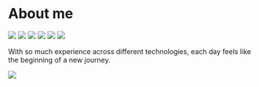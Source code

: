 # About me

![](https://img.shields.io/badge/Software-Engineer-blue)
![](https://img.shields.io/badge/Web-Developer-white)
![](https://img.shields.io/badge/App-Developer-green)
![](https://img.shields.io/badge/Desktop-Developer-red)
![](https://img.shields.io/badge/Linux-Admin-black)
![](https://img.shields.io/badge/Windows-Admin-black)

With so much experience across different technologies, each day feels like the beginning of a new journey.

![](rafageist-vault.gif)
